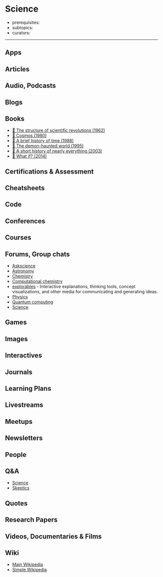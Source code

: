 # Science

- prerequisites:
- subtopics:
- curators:

------

## Apps

## Articles

## Audio, Podcasts

## Blogs

## Books

- [📕 The structure of scientific revolutions (1962)](http://www.goodreads.com/book/show/61539.The_Structure_of_Scientific_Revolutions)
- [📕 Cosmos (1980)](http://www.goodreads.com/book/show/55030.Cosmos)
- [📕 A brief history of time (1988)](http://www.goodreads.com/book/show/3869.A_Brief_History_of_Time)
- [📕 The demon-haunted world (1995)](http://www.goodreads.com/book/show/17349.The_Demon_Haunted_World)
- [📕 A short history of nearly everything (2003)](http://www.goodreads.com/book/show/21.A_Short_History_of_Nearly_Everything)
- [📕 What if? (2014)](http://www.goodreads.com/book/show/21413662-what-if)


## Certifications & Assessment

## Cheatsheets

## Code

## Conferences

## Courses

## Forums, Group chats

- [Askscience](https://www.reddit.com/r/askscience/)
- [Astronomy](https://www.reddit.com/r/Astronomy/)
- [Chemistry](https://www.reddit.com/r/chemistry/)
- [Computational chemistry](https://www.reddit.com/r/comp_chem/)
- [explorables](https://www.reddit.com/r/explorables/) - Interactive explanations, thinking tools, concept visualizations, and other media for communicating and generating ideas.
- [Physics](https://www.reddit.com/r/Physics/)
- [Quantum computing](https://www.reddit.com/r/QuantumComputing/)
- [Science](https://www.reddit.com/r/science/)

## Games

## Images

## Interactives

## Journals

## Learning Plans

## Livestreams

## Meetups

## Newsletters

## People

## Q&A

- [Science](https://www.quora.com/topic/Science)
- [Skeptics](https://skeptics.stackexchange.com)

## Quotes

## Research Papers

## Videos, Documentaries & Films

## Wiki

- [Main Wikipedia](https://en.wikipedia.org/wiki/Science)
- [Simple Wikipedia](https://simple.wikipedia.org/wiki/Science)
